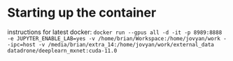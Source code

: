 # Starting up the container

instructions for latest docker:
`docker run --gpus all -d -it -p 8989:8888 -e JUPYTER_ENABLE_LAB=yes -v /home/brian/Workspace:/home/jovyan/work --ipc=host -v /media/brian/extra_14:/home/jovyan/work/external_data datadrone/deeplearn_mxnet:cuda-11.0`